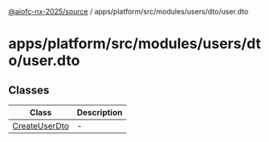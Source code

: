 [@aiofc-nx-2025/source](../../../../../../../index.md) / apps/platform/src/modules/users/dto/user.dto

# apps/platform/src/modules/users/dto/user.dto

## Classes

| Class | Description |
| ------ | ------ |
| [CreateUserDto](classes/CreateUserDto.md) | - |
